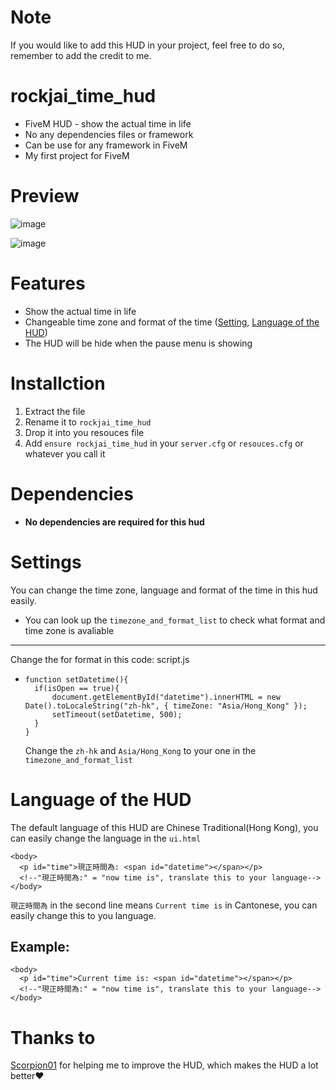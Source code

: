 # Note
If you would like to add this HUD in your project, feel free to do so, remember to add the credit to me.

# rockjai_time_hud
* FiveM HUD - show the actual time in life
* No any dependencies files or framework
* Can be use for any framework in FiveM
* My first project for FiveM

# Preview
![image](https://user-images.githubusercontent.com/104734341/196799793-13ccb715-70e7-4c60-ad14-cf64a2308033.png)

![image](https://user-images.githubusercontent.com/104734341/196800318-44481e21-b32e-47ce-ab0f-0ce8569f23f0.png)



# Features
* Show the actual time in life
* Changeable time zone and format of the time ([Setting](https://github.com/Rockjai1213/rockjai_time_hud/edit/main/README.md#settings), [Language of the HUD](https://github.com/Rockjai1213/rockjai_time_hud/edit/main/README.md#language-of-the-hud))
* The HUD will be hide when the pause menu is showing
# Installction
1. Extract the file
2. Rename it to ```rockjai_time_hud```
3. Drop it into you resouces file
4. Add ``ensure rockjai_time_hud`` in your ``server.cfg`` or ``resouces.cfg`` or whatever you call it
# Dependencies
* **No dependencies are required for this hud** 
# Settings
You can change the time zone, language and format of the time in this hud easily.
* You can look up the ```timezone_and_format_list``` to check what format and time zone is avaliable 
***
Change the for format in this code: script.js

* ``` function setDatetime(){
  function setDatetime(){
	if(isOpen == true){
		document.getElementById("datetime").innerHTML = new Date().toLocaleString("zh-hk", { timeZone: "Asia/Hong_Kong" });
		setTimeout(setDatetime, 500);
	}
  }
  ```
  
  Change the ```zh-hk``` and ```Asia/Hong_Kong``` to your one in the ```timezone_and_format_list``` 
# Language of the HUD
The default language of this HUD are Chinese Traditional(Hong Kong), you can easily change the language in the ```ui.html``` 

```    
<body>
  <p id="time">現正時間為: <span id="datetime"></span></p>
  <!--"現正時間為:" = "now time is", translate this to your language-->                                                   
</body>
```
```現正時間為``` in the second line means ```Current time is``` in Cantonese, you can easily change this to you language.

## Example:
```    
<body>
  <p id="time">Current time is: <span id="datetime"></span></p>
  <!--"現正時間為:" = "now time is", translate this to your language-->                                                   
</body>
```
# Thanks to 
[Scorpion01](https://forum.cfx.re/u/Scorpion01) for helping me to improve the HUD, which makes the HUD a lot better❤️


